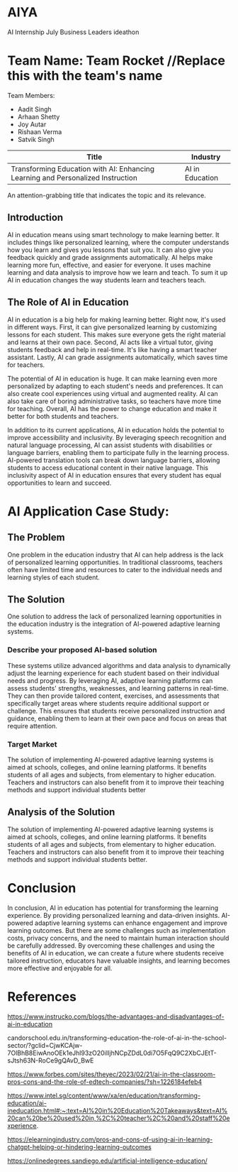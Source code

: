 # AIYA
AI Internship July Business Leaders ideathon

# Team Name: Team Rocket //Replace this with the team's name

Team Members:
- Aadit Singh
- Arhaan Shetty
- Joy Autar
- Rishaan Verma
- Satvik Singh

| Title | Industry |
|-------|----------|
| Transforming Education with AI: Enhancing Learning and Personalized Instruction | AI in Education |

An attention-grabbing title that indicates the topic and its relevance.

## Introduction

AI in education means using smart technology to make learning better. It includes things like personalized learning, where the computer understands how you learn and gives you lessons that suit you. It can also give you feedback quickly and grade assignments automatically. AI helps make learning more fun, effective, and easier for everyone. It uses machine learning and data analysis to improve how we learn and teach. To sum it up AI in education changes the way students learn and teachers teach.

## The Role of AI in Education

AI in education is a big help for making learning better. Right now, it's used in different ways. First, it can give personalized learning by customizing lessons for each student. This makes sure everyone gets the right material and learns at their own pace. Second, AI acts like a virtual tutor, giving students feedback and help in real-time. It's like having a smart teacher assistant. Lastly, AI can grade assignments automatically, which saves time for teachers.

The potential of AI in education is huge. It can make learning even more personalized by adapting to each student's needs and preferences. It can also create cool experiences using virtual and augmented reality. AI can also take care of boring administrative tasks, so teachers have more time for teaching. Overall, AI has the power to change education and make it better for both students and teachers.

In addition to its current applications, AI in education holds the potential to improve accessibility and inclusivity. By leveraging speech recognition and natural language processing, AI can assist students with disabilities or language barriers, enabling them to participate fully in the learning process. AI-powered translation tools can break down language barriers, allowing students to access educational content in their native language. This inclusivity aspect of AI in education ensures that every student has equal opportunities to learn and succeed.

# AI Application Case Study:

## The Problem

One problem in the education industry that AI can help address is the lack of personalized learning opportunities. In traditional classrooms, teachers often have limited time and resources to cater to the individual needs and learning styles of each student.

## The Solution

One solution to address the lack of personalized learning opportunities in the education industry is the integration of AI-powered adaptive learning systems. 

### Describe your proposed AI-based solution

These systems utilize advanced algorithms and data analysis to dynamically adjust the learning experience for each student based on their individual needs and progress. By leveraging AI, adaptive learning platforms can assess students' strengths, weaknesses, and learning patterns in real-time. They can then provide tailored content, exercises, and assessments that specifically target areas where students require additional support or challenge. This ensures that students receive personalized instruction and guidance, enabling them to learn at their own pace and focus on areas that require attention.

### Target Market

The solution of implementing AI-powered adaptive learning systems is aimed at schools, colleges, and online learning platforms. It benefits students of all ages and subjects, from elementary to higher education. Teachers and instructors can also benefit from it to improve their teaching methods and support individual students better

## Analysis of the Solution


The solution of implementing AI-powered adaptive learning systems is aimed at schools, colleges, and online learning platforms. It benefits students of all ages and subjects, from elementary to higher education. Teachers and instructors can also benefit from it to improve their teaching methods and support individual students better.

# Conclusion

In conclusion, AI in education has potential for transforming the learning experience. By providing personalized learning and data-driven insights. AI-powered adaptive learning systems can enhance engagement and improve learning outcomes. But there are some challenges such as implementation costs, privacy concerns, and the need to maintain human interaction should be carefully addressed. By overcoming these challenges and using the benefits of AI in education, we can create a future where students receive tailored instruction, educators have valuable insights, and learning becomes more effective and enjoyable for all.

# References

https://www.instrucko.com/blogs/the-advantages-and-disadvantages-of-ai-in-education

candorschool.edu.in/transforming-education-the-role-of-ai-in-the-school-sector/?gclid=CjwKCAjw-7OlBhB8EiwAnoOEk1eJhl93zO20iIIjhNCpZDdL0di7O5FqQ9C2XbCJEtT-sJtsh63N-RoCe9gQAvD_BwE

https://www.forbes.com/sites/theyec/2023/02/21/ai-in-the-classroom-pros-cons-and-the-role-of-edtech-companies/?sh=1226184efeb4

https://www.intel.sg/content/www/xa/en/education/transforming-education/ai-ineducation.html#:~:text=AI%20in%20Education%20Takeaways&text=AI%20can%20be%20used%20in,%2C%20teacher%2C%20and%20staff%20experience.

https://elearningindustry.com/pros-and-cons-of-using-ai-in-learning-chatgpt-helping-or-hindering-learning-outcomes

https://onlinedegrees.sandiego.edu/artificial-intelligence-education/
